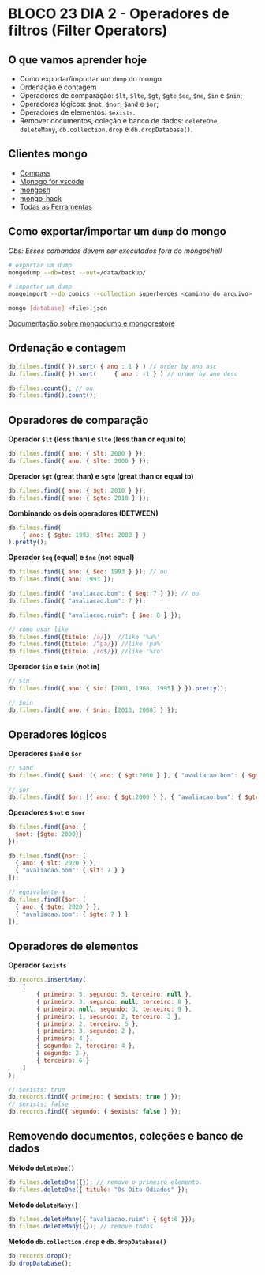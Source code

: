 # BLOCO 23 DIA 2 - Operadores de filtros (Filter Operators)

## O que vamos aprender hoje

* Como exportar/importar um `dump` do mongo
* Ordenação e contagem
* Operadores de comparação: `$lt`, `$lte`, `$gt`, `$gte` `$eq`, `$ne`, `$in` e `$nin`;
* Operadores lógicos: `$not`, `$nor`, `$and` e `$or`;
* Operadores de elementos: `$exists`.
* Remover documentos, coleção e banco de dados:  `deleteOne`, `deleteMany`, `db.collection.drop` e `db.dropDatabase()`.

## Clientes mongo

* [Compass](https://www.mongodb.com/products/compass)
* [Monogo for vscode](https://marketplace.visualstudio.com/items?itemName=mongodb.mongodb-vscode)
* [mongosh](https://github.com/mongodb-js/mongosh)
* [mongo-hack](https://www.github.com/tylerbrock/mongo-hacker/)
* [Todas as Ferramentas](https://docs.mongodb.com/tools/)

## Como exportar/importar um `dump` do mongo

*Obs: Esses comandos devem ser executados fora do mongoshell*

```bash
# exportar um dump
mongodump --db=test --out=/data/backup/

# importar um dump
mongoimport --db comics --collection superheroes <caminho_do_arquivo>

mongo [database] <file>.json
```

[Documentação sobre mongodump e mongorestore](https://docs.mongodb.com/manual/tutorial/backup-and-restore-tools/)

## Ordenação e contagem

```js
db.filmes.find({ }).sort( { ano : 1 } ) // order by ano asc
db.filmes.find({ }).sort(     { ano : -1 } ) // order by ano desc

db.filmes.count(); // ou
db.filmes.find().count();
```
## Operadores de comparação

**Operador `$lt` (less than) e `$lte` (less than or equal to)**

```js
db.filmes.find({ ano: { $lt: 2000 } }); 
db.filmes.find({ ano: { $lte: 2000 } });
```

**Operador `$gt` (great than) e `$gte` (great than or equal to)**

```js
db.filmes.find({ ano: { $gt: 2010 } }); 
db.filmes.find({ ano: { $gte: 2010 } });
```

**Combinando os dois operadores (BETWEEN)**

```js
db.filmes.find(
    { ano: { $gte: 1993, $lte: 2000 } }
).pretty();
```

**Operador `$eq` (equal) e `$ne` (not equal)**

```js
db.filmes.find({ ano: { $eq: 1993 } }); // ou 
db.filmes.find({ ano: 1993 });

db.filmes.find({ "avaliacao.bom": { $eq: 7 } }); // ou
db.filmes.find({ "avaliacao.bom": 7 });

db.filmes.find({ "avaliacao.ruim": { $ne: 8 } });

// como usar like
db.filmes.find({titulo: /a/})  //like '%a%'
db.filmes.find({titulo: /^pa/}) //like 'pa%' 
db.filmes.find({titulo: /ro$/}) //like '%ro'
```

**Operador `$in` e `$nin` (not in)**

```js
// $in
db.filmes.find({ ano: { $in: [2001, 1968, 1995] } }).pretty();

// $nin
db.filmes.find({ ano: { $nin: [2013, 2008] } });
```

## Operadores lógicos

**Operadores `$and` e `$or`** 

```js
// $and
db.filmes.find({ $and: [{ ano: { $gt:2000 } }, { "avaliacao.bom": { $gte: 8 } }] });

// $or
db.filmes.find({ $or: [{ ano: { $gt:2000 } }, { "avaliacao.bom": { $gte: 8 } }] });
```

**Operadores `$not` e `$nor`** 

```js
db.filmes.find({ano: {
  $not: {$gte: 2000}}
});

db.filmes.find({nor: [
  { ano: { $lt: 2020 } }, 
  { "avaliacao.bom": { $lt: 7 } }
]);

// equivalente a 
db.filmes.find({$or: [
  { ano: { $gte: 2020 } }, 
  { "avaliacao.bom": { $gte: 7 } }
]);
```

## Operadores de elementos

**Operador `$exists`**

```js
db.records.insertMany(
    [
        { primeiro: 5, segundo: 5, terceiro: null },
        { primeiro: 3, segundo: null, terceiro: 8 },
        { primeiro: null, segundo: 3, terceiro: 9 },
        { primeiro: 1, segundo: 2, terceiro: 3 },
        { primeiro: 2, terceiro: 5 },
        { primeiro: 3, segundo: 2 },
        { primeiro: 4 },
        { segundo: 2, terceiro: 4 },
        { segundo: 2 },
        { terceiro: 6 }
    ]
);

// $exists: true
db.records.find({ primeiro: { $exists: true } });
// $exists: false
db.records.find({ segundo: { $exists: false } });
```


## Removendo documentos, coleções e banco de dados

**Método `deleteOne()`**

```js
db.filmes.deleteOne({}); // remove o primeiro elemento.
db.filmes.deleteOne({ titulo: "Os Oito Odiados" });
```

**Método `deleteMany()`**

```js
db.filmes.deleteMany({ "avaliacao.ruim": { $gt:6 }}); 
db.filmes.deleteMany({}); // remove todos
```

**Método `db.collection.drop` e `db.dropDatabase()`**

```js
db.records.drop();
db.dropDatabase();
```
